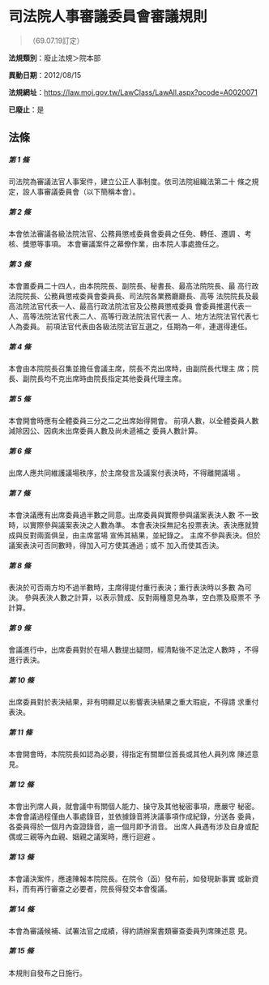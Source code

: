 # 司法院人事審議委員會審議規則
> （69.07.19訂定）

**法規類別**：廢止法規＞院本部

**異動日期**：2012/08/15  

**法規網址**：https://law.moj.gov.tw/LawClass/LawAll.aspx?pcode=A0020071

**已廢止**：是



## 法條
##### 第 1 條
司法院為審議法官人事案件，建立公正人事制度。依司法院組織法第二十
條之規定，設人事審議委員會（以下簡稱本會）。

##### 第 2 條
本會依法審議各級法院法官、公務員懲戒委員會委員之任免、轉任、遷調
、考核、獎懲等事項。
本會審議案件之幕僚作業，由本院人事處擔任之。

##### 第 3 條
本會置委員二十四人，由本院院長、副院長、秘書長、最高法院院長、最
高行政法院院長、公務員懲戒委員會委員長、司法院各業務廳廳長、高等
法院院長及最高法院法官代表一人、最高行政法院法官及公務員懲戒委員
會委員推選代表一人、高等法院法官代表二人、高等行政法院法官代表一
人、地方法院法官代表七人為委員。
前項法官代表由各級法院法官互選之，任期為一年，連選得連任。

##### 第 4 條
本會由本院院長召集並擔任會議主席，院長不克出席時，由副院長代理主
席；院長、副院長均不克出席時由院長指定其他委員代理主席。

##### 第 5 條
本會開會時應有全體委員三分之二之出席始得開會。
前項人數，以全體委員人數減除因公、因病未出席委員人數及尚未遞補之
委員人數計算。

##### 第 6 條
出席人應共同維護議場秩序，於主席發言及議案付表決時，不得離開議場
。

##### 第 7 條
本會決議應有出席委員過半數之同意。出席委員與實際參與議案表決人數
不一致時，以實際參與議案表決之人數為準。
本會表決採無記名投票表決。表決應就贊成與反對兩面俱呈，由主席當場
宣佈其結果，並紀錄之。
主席不參與表決。但於議案表決可否同數時，得加入可方使其通過；或不
加入而使其否決。

##### 第 8 條
表決於可否兩方均不過半數時，主席得提付重行表決；重行表決時以多數
為可決。
參與表決人數之計算，以表示贊成、反對兩種意見為準，空白票及廢票不
予計算。

##### 第 9 條
會議進行中，出席委員對於在場人數提出疑問，經清點後不足法定人數時
，不得進行表決。

##### 第 10 條
出席委員對於表決結果，非有明顯足以影響表決結果之重大瑕疵，不得請
求重付表決。

##### 第 11 條
本會開會時，本院院長如認為必要，得指定有關單位首長或其他人員列席
陳述意見。

##### 第 12 條
本會出列席人員，就會議中有關個人能力、操守及其他秘密事項，應嚴守
秘密。
本會會議過程僅由人事處錄音，並依據錄音將決議事項作成紀錄，分送各
委員，各委員得於一個月內查證錄音，逾一個月即予消音。
出席人員遇有涉及自身或配偶或三親等內血親、姻親之議案時，應行迴避
。

##### 第 13 條
本會議決案件，應速陳報本院院長。在院令（函）發布前，如發現新事實
或新資料，而有再行審查之必要者，院長得發交本會復議。

##### 第 14 條
本會為審議候補、試署法官之成績，得約請辦案書類審查委員列席陳述意
見。

##### 第 15 條
本規則自發布之日施行。



